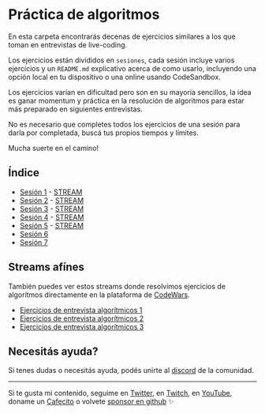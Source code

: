 # Práctica de algoritmos
En esta carpeta encontrarás decenas de ejercicios similares a los que toman en entrevistas de live-coding.

Los ejercicios están divididos en `sesiones`, cada sesión incluye varios ejercicios y un `README.md` explicativo acerca de como usarlo, incluyendo una opción local en tu dispositivo o una online usando CodeSandbox.

Los ejercicios varían en dificultad pero son en su mayoría sencillos, la idea es ganar momentum y práctica en la resolución de algoritmos para estar más preparado en siguientes entrevistas.

No es necesario que completes todos los ejercicios de una sesión para darla por completada, buscá tus propios tiempos y límites.

Mucha suerte en el camino!

## Índice
* [Sesión 1](./sesion-1/) - [STREAM](https://www.youtube.com/watch?v=W20aHH7F1q8)
* [Sesión 2](./sesion-2/) - [STREAM](https://youtu.be/Mu9kdqCna90)
* [Sesión 3](./sesion-3/) - [STREAM](https://www.youtube.com/watch?v=EdqCkmJsmi4)
* [Sesión 4](./sesion-4/) - [STREAM](https://youtu.be/LW681EfHZFc)
* [Sesión 5](./sesion-5/) - [STREAM](https://youtu.be/dnQfXgGR06o)
* [Sesión 6](./sesion-6/)
* [Sesión 7](./sesion-7/)

## Streams afínes
También puedes ver estos streams donde resolvimos ejercicios de algorítmos directamente en la plataforma de [CodeWars](https://codewars.com).

* [Ejercicios de entrevista algorítmicos 1](https://youtu.be/BvjGztdb30E)
* [Ejercicios de entrevista algorítmicos 2](https://youtu.be/aCwW6ATxLZ4)
* [Ejercicios de entrevista algorítmicos 3](https://youtu.be/lA09l0Q1UDQ)

## Necesitás ayuda?
Si tenes dudas o necesitás ayuda, podés unirte al [discord](https://discord.goncy.dev) de la comunidad.

---
Si te gusta mi contenido, seguime en [Twitter](https://twitter.gonzalopozzo.com), en [Twitch](https://twitch.gonzalopozzo.com), en [YouTube](https://youtube.gonzalopozzo.com), doname un [Cafecito](https://cafecito.gonzalopozzo.com) o volvete [sponsor en github](https://github.com/sponsors/goncy) ✨

